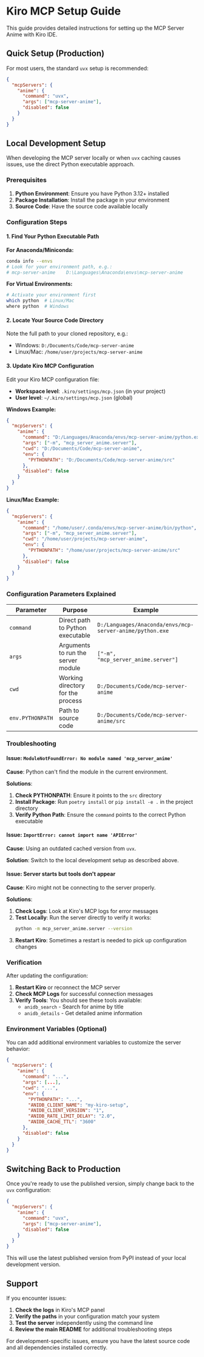 # Kiro MCP Setup Guide

This guide provides detailed instructions for setting up the MCP Server Anime with Kiro IDE.

## Quick Setup (Production)

For most users, the standard `uvx` setup is recommended:

```json
{
  "mcpServers": {
    "anime": {
      "command": "uvx",
      "args": ["mcp-server-anime"],
      "disabled": false
    }
  }
}
```

## Local Development Setup

When developing the MCP server locally or when `uvx` caching causes issues, use the direct Python executable approach.

### Prerequisites

1. **Python Environment**: Ensure you have Python 3.12+ installed
2. **Package Installation**: Install the package in your environment
3. **Source Code**: Have the source code available locally

### Configuration Steps

#### 1. Find Your Python Executable Path

**For Anaconda/Miniconda:**
```bash
conda info --envs
# Look for your environment path, e.g.:
# mcp-server-anime    D:\Languages\Anaconda\envs\mcp-server-anime
```

**For Virtual Environments:**
```bash
# Activate your environment first
which python  # Linux/Mac
where python  # Windows
```

#### 2. Locate Your Source Code Directory

Note the full path to your cloned repository, e.g.:
- Windows: `D:/Documents/Code/mcp-server-anime`
- Linux/Mac: `/home/user/projects/mcp-server-anime`

#### 3. Update Kiro MCP Configuration

Edit your Kiro MCP configuration file:
- **Workspace level**: `.kiro/settings/mcp.json` (in your project)
- **User level**: `~/.kiro/settings/mcp.json` (global)

**Windows Example:**
```json
{
  "mcpServers": {
    "anime": {
      "command": "D:/Languages/Anaconda/envs/mcp-server-anime/python.exe",
      "args": ["-m", "mcp_server_anime.server"],
      "cwd": "D:/Documents/Code/mcp-server-anime",
      "env": {
        "PYTHONPATH": "D:/Documents/Code/mcp-server-anime/src"
      },
      "disabled": false
    }
  }
}
```

**Linux/Mac Example:**
```json
{
  "mcpServers": {
    "anime": {
      "command": "/home/user/.conda/envs/mcp-server-anime/bin/python",
      "args": ["-m", "mcp_server_anime.server"],
      "cwd": "/home/user/projects/mcp-server-anime",
      "env": {
        "PYTHONPATH": "/home/user/projects/mcp-server-anime/src"
      },
      "disabled": false
    }
  }
}
```

### Configuration Parameters Explained

| Parameter | Purpose | Example |
|-----------|---------|---------|
| `command` | Direct path to Python executable | `D:/Languages/Anaconda/envs/mcp-server-anime/python.exe` |
| `args` | Arguments to run the server module | `["-m", "mcp_server_anime.server"]` |
| `cwd` | Working directory for the process | `D:/Documents/Code/mcp-server-anime` |
| `env.PYTHONPATH` | Path to source code | `D:/Documents/Code/mcp-server-anime/src` |

### Troubleshooting

#### Issue: `ModuleNotFoundError: No module named 'mcp_server_anime'`

**Cause**: Python can't find the module in the current environment.

**Solutions**:
1. **Check PYTHONPATH**: Ensure it points to the `src` directory
2. **Install Package**: Run `poetry install` or `pip install -e .` in the project directory
3. **Verify Python Path**: Ensure the `command` points to the correct Python executable

#### Issue: `ImportError: cannot import name 'APIError'`

**Cause**: Using an outdated cached version from `uvx`.

**Solution**: Switch to the local development setup as described above.

#### Issue: Server starts but tools don't appear

**Cause**: Kiro might not be connecting to the server properly.

**Solutions**:
1. **Check Logs**: Look at Kiro's MCP logs for error messages
2. **Test Locally**: Run the server directly to verify it works:
   ```bash
   python -m mcp_server_anime.server --version
   ```
3. **Restart Kiro**: Sometimes a restart is needed to pick up configuration changes

### Verification

After updating the configuration:

1. **Restart Kiro** or reconnect the MCP server
2. **Check MCP Logs** for successful connection messages
3. **Verify Tools**: You should see these tools available:
   - `anidb_search` - Search for anime by title
   - `anidb_details` - Get detailed anime information

### Environment Variables (Optional)

You can add additional environment variables to customize the server behavior:

```json
{
  "mcpServers": {
    "anime": {
      "command": "...",
      "args": [...],
      "cwd": "...",
      "env": {
        "PYTHONPATH": "...",
        "ANIDB_CLIENT_NAME": "my-kiro-setup",
        "ANIDB_CLIENT_VERSION": "1",
        "ANIDB_RATE_LIMIT_DELAY": "2.0",
        "ANIDB_CACHE_TTL": "3600"
      },
      "disabled": false
    }
  }
}
```

## Switching Back to Production

Once you're ready to use the published version, simply change back to the `uvx` configuration:

```json
{
  "mcpServers": {
    "anime": {
      "command": "uvx",
      "args": ["mcp-server-anime"],
      "disabled": false
    }
  }
}
```

This will use the latest published version from PyPI instead of your local development version.

## Support

If you encounter issues:

1. **Check the logs** in Kiro's MCP panel
2. **Verify the paths** in your configuration match your system
3. **Test the server** independently using the command line
4. **Review the main README** for additional troubleshooting steps

For development-specific issues, ensure you have the latest source code and all dependencies installed correctly.